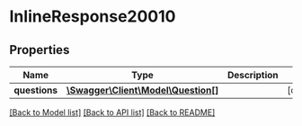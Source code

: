 # InlineResponse20010

## Properties
Name | Type | Description | Notes
------------ | ------------- | ------------- | -------------
**questions** | [**\Swagger\Client\Model\Question[]**](Question.md) |  | [optional] 

[[Back to Model list]](../README.md#documentation-for-models) [[Back to API list]](../README.md#documentation-for-api-endpoints) [[Back to README]](../README.md)


